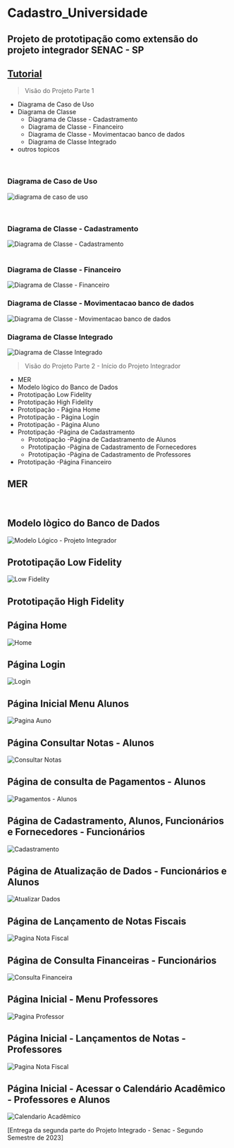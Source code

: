 # Cadastro_Universidade
## Projeto de prototipação como extensão do projeto integrador SENAC - SP
## <ins>[Tutorial](https://github.com/devxxx-dias/Cadastro_Universidade/blob/main/tutorial.md)</ins>
>Visão do Projeto Parte 1

- Diagrama de Caso de Uso
- Diagrama de Classe
  - Diagrama de Classe - Cadastramento
  - Diagrama de Classe - Financeiro
  - Diagrama de Classe - Movimentacao banco de dados
  - Diagrama de Classe Integrado
- outros topicos

&nbsp;
&nbsp;

### Diagrama de Caso de Uso
![diagrama de caso de uso](https://github.com/devxxx-dias/Cadastro_Universidade/assets/104696883/5b1a9696-1baf-4ea1-95ce-4148118e7f4f)

&nbsp;
&nbsp;

### Diagrama de Classe - Cadastramento
![Diagrama de Classe - Cadastramento](https://github.com/devxxx-dias/Cadastro_Universidade/assets/104696883/070dca46-bd43-4dd7-a10a-d628b28beddf)
&nbsp;  
&nbsp;

### Diagrama de Classe - Financeiro
![Diagrama de Classe - Financeiro](https://github.com/devxxx-dias/Cadastro_Universidade/assets/104696883/85a4cd76-da25-48a7-856a-bbe27fc0ee4b)
&nbsp;
&nbsp;

### Diagrama de Classe - Movimentacao banco de dados
![Diagrama de Classe - Movimentacao banco de dados](https://github.com/devxxx-dias/Cadastro_Universidade/assets/104696883/2cf87e2b-97b5-4058-b15d-cd3e77d7bd1e)
&nbsp;
&nbsp;

### Diagrama de Classe Integrado
![Diagrama de Classe Integrado](https://github.com/devxxx-dias/Cadastro_Universidade/assets/104696883/9c71b85f-fca9-4f75-a706-bd589754f4da)
&nbsp;
&nbsp;

>Visão do Projeto Parte 2 - Início do Projeto Integrador
&nbsp;
&nbsp;

- MER
- Modelo lògico do Banco de Dados
- Prototipação Low Fidelity
- Prototipação High Fidelity
- Prototipação - Página Home
- Prototipação - Página Login
- Prototipação - Página Aluno
- Prototipação -Página de Cadastramento
  - Prototipação -Página de Cadastramento de Alunos
  - Prototipação -Página de Cadastramento de Fornecedores
  - Prototipação -Página de Cadastramento de Professores
- Prototipação -Página Financeiro
&nbsp;
&nbsp;

## MER

&nbsp;
&nbsp;

## Modelo lògico do Banco de Dados
![Modelo Lógico - Projeto Integrador](https://github.com/devxxx-dias/Cadastro_Universidade/assets/104696883/b032aaed-307c-441c-825f-0ea405dcb3bd)
&nbsp;
&nbsp;

## Prototipação Low Fidelity
![Low Fidelity](https://github.com/devxxx-dias/Cadastro_Universidade/assets/104696883/ac33253e-ccf7-488d-bcf8-f3b8a2f03273)
&nbsp;
&nbsp;

## Prototipação High Fidelity

## Página Home
![Home](https://github.com/devxxx-dias/Cadastro_Universidade/assets/104696883/0eb7e2d5-f43e-4206-b0f1-6d6062ea9bd7)
&nbsp;
&nbsp;

## Página Login
![Login](https://github.com/devxxx-dias/Cadastro_Universidade/assets/104696883/821f1334-73a9-47da-be7a-ee2b817af101)
&nbsp;
&nbsp;

## Página Inicial Menu Alunos
![Pagina Auno](https://github.com/devxxx-dias/Cadastro_Universidade/assets/104696883/e0b96ab3-1874-4b06-a0e1-a8dadd81d3c3)
&nbsp;
&nbsp;

## Página Consultar Notas - Alunos
![Consultar Notas](https://github.com/devxxx-dias/Cadastro_Universidade/assets/104696883/e69561d0-810f-4655-a523-4fd8ee6135ff)
&nbsp;
&nbsp;

## Página de consulta de Pagamentos - Alunos
![Pagamentos - Alunos](https://github.com/devxxx-dias/Cadastro_Universidade/assets/104696883/9b6a6d2b-7838-4776-9f04-b597cfbe177c)
&nbsp;
&nbsp;

## Página de Cadastramento, **Alunos**, **Funcionários** e **Fornecedores** - Funcionários
![Cadastramento](https://github.com/devxxx-dias/Cadastro_Universidade/assets/104696883/49030696-9ba3-4f7e-8653-0ec2b04d26b9)
&nbsp;
&nbsp;

## Página de Atualização de Dados - Funcionários e Alunos
![Atualizar Dados](https://github.com/devxxx-dias/Cadastro_Universidade/assets/104696883/56d06435-669b-4c13-acea-b955bbff2f67)
&nbsp;
&nbsp;

## Página de Lançamento de Notas Fiscais
![Pagina Nota Fiscal](https://github.com/devxxx-dias/Cadastro_Universidade/assets/104696883/e4726e73-c7d4-4151-8aa4-101392f5aa01)
&nbsp;
&nbsp;

## Página de Consulta Financeiras - Funcionários
![Consulta Financeira](https://github.com/devxxx-dias/Cadastro_Universidade/assets/104696883/2e190759-631e-4304-a86d-6026e7b5f2d0)
&nbsp;
&nbsp;

## Página Inicial - Menu Professores
![Pagina Professor](https://github.com/devxxx-dias/Cadastro_Universidade/assets/104696883/552d62c5-affd-4693-b066-b1b334f5ff1d)
&nbsp;
&nbsp;

## Página Inicial - Lançamentos de Notas - Professores
![Pagina Nota Fiscal](https://github.com/devxxx-dias/Cadastro_Universidade/assets/104696883/e4726e73-c7d4-4151-8aa4-101392f5aa01)
&nbsp;
&nbsp;

## Página Inicial - Acessar o Calendário Acadêmico - Professores e Alunos
![Calendario Acadêmico](https://github.com/devxxx-dias/Cadastro_Universidade/assets/104696883/a0592efd-88c1-4c97-9571-acf156a131f0)
&nbsp;
&nbsp;

[Entrega da segunda parte do Projeto Integrado - Senac - Segundo Semestre de 2023]




